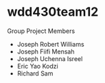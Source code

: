 # wdd430team12

Group Project Members
 - Joseph Robert Williams
 - Joseph Fiifi Mensah
 - Joseph Uchenna Isreel
 - Eric Yao Kodzi
 - Richard Sam
